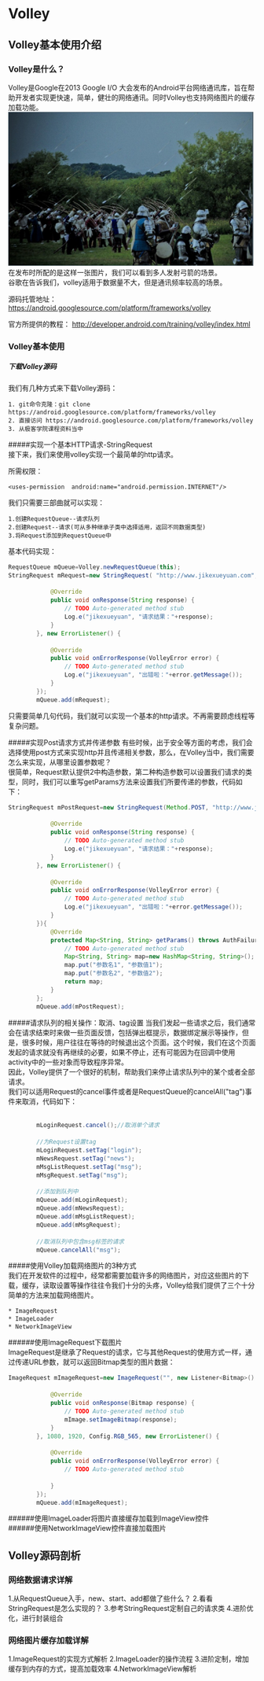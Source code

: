 # Volley

## Volley基本使用介绍

### Volley是什么？ 
Volley是Google在2013 Google I/O 大会发布的Android平台网络通讯库，旨在帮助开发者实现更快速，简单，健壮的网络通讯。同时Volley也支持网络图片的缓存加载功能。
<img src='https://raw.githubusercontent.com/daguye918/Images/master/volley.png' width='500'/>   
在发布时所配的是这样一张图片，我们可以看到多人发射弓箭的场景。   
谷歌在告诉我们，volley适用于数据量不大，但是通讯频率较高的场景。   

源码托管地址：
https://android.googlesource.com/platform/frameworks/volley

官方所提供的教程：
http://developer.android.com/training/volley/index.html

### Volley基本使用

##### 下载Volley源码
我们有几种方式来下载Volley源码：   

    1. git命令克隆：git clone https://android.googlesource.com/platform/frameworks/volley   
    2. 直接访问 https://android.googlesource.com/platform/frameworks/volley   
    3. 从极客学院课程资料当中
#####实现一个基本HTTP请求-StringRequest   
接下来，我们来使用volley实现一个最简单的http请求。  
 
所需权限：   

	<uses-permission  android:name="android.permission.INTERNET"/>

我们只需要三部曲就可以实现：     

    1.创建RequestQueue--请求队列   
    2.创建Request--请求(可从多种继承子类中选择适用，返回不同数据类型)
    3.将Request添加到RequestQueue中
基本代码实现：   
```java    
RequestQueue mQueue=Volley.newRequestQueue(this);
StringRequest mRequest=new StringRequest( "http://www.jikexueyuan.com", new Listener<String>() {

			@Override
			public void onResponse(String response) {
				// TODO Auto-generated method stub
				Log.e("jikexueyuan", "请求结果："+response);
			}
		}, new ErrorListener() {

			@Override
			public void onErrorResponse(VolleyError error) {
				// TODO Auto-generated method stub
				Log.e("jikexueyuan", "出错啦："+error.getMessage());
			}
		});
		mQueue.add(mRequest);
```
只需要简单几句代码，我们就可以实现一个基本的http请求。不再需要顾虑线程等复杂问题。

#####实现Post请求方式并传递参数
有些时候，出于安全等方面的考虑，我们会选择使用post方式来实现http并且传递相关参数，那么，在Volley当中，我们需要怎么来实现，从哪里设置参数呢？   
很简单，Request默认提供2中构造参数，第二种构造参数可以设置我们请求的类型，同时，我们可以重写getParams方法来设置我们所要传递的参数，代码如下：   

```java    
StringRequest mPostRequest=new StringRequest(Method.POST, "http://www.jikexueyuan.com", new Listener<String>() {

			@Override
			public void onResponse(String response) {
				// TODO Auto-generated method stub
				Log.e("jikexueyuan", "请求结果："+response);
			}
		}, new ErrorListener() {

			@Override
			public void onErrorResponse(VolleyError error) {
				// TODO Auto-generated method stub
				Log.e("jikexueyuan", "出错啦："+error.getMessage());
			}
		}){
			@Override
			protected Map<String, String> getParams() throws AuthFailureError {
				// TODO Auto-generated method stub
				Map<String, String> map=new HashMap<String, String>();
				map.put("参数名1", "参数值1");
				map.put("参数名2", "参数值2");
				return map;
			}
		};
		mQueue.add(mPostRequest);
```
#####请求队列的相关操作：取消、tag设置
当我们发起一些请求之后，我们通常会在请求结束时来做一些页面反馈，包括弹出框提示，数据绑定展示等操作，但是，很多时候，用户往往在等待的时候退出这个页面。这个时候，我们在这个页面发起的请求就没有再继续的必要，如果不停止，还有可能因为在回调中使用activity中的一些对象而导致程序异常。   
因此，Volley提供了一个很好的机制，帮助我们来停止请求队列中的某个或者全部请求。   
我们可以适用Request的cancel事件或者是RequestQueue的cancelAll("tag")事件来取消，代码如下：
```java   

		mLoginRequest.cancel();//取消单个请求
		
		//为Request设置tag
		mLoginRequest.setTag("login");
		mNewsRequest.setTag("news");
		mMsgListRequest.setTag("msg");
		mMsgRequest.setTag("msg");
		
		//添加到队列中
		mQueue.add(mLoginRequest);
		mQueue.add(mNewsRequest);
		mQueue.add(mMsgListRequest);
		mQueue.add(mMsgRequest);
		
		//取消队列中包含msg标签的请求
		mQueue.cancelAll("msg");
```
#####使用Volley加载网络图片的3种方式     
我们在开发软件的过程中，经常都需要加载许多的网络图片，对应这些图片的下载，缓存，读取设置等操作往往令我们十分的头疼，Volley给我们提供了三个十分简单的方法来加载网络图片。

	* ImageRequest
	* ImageLoader
	* NetworkImageView
######使用ImageRequest下载图片   
ImageRequest是继承了Request的请求，它与其他Request的使用方式一样，通过传递URL参数，就可以返回Bitmap类型的图片数据：
```java   
ImageRequest mImageRequest=new ImageRequest("", new Listener<Bitmap>() {

			@Override
			public void onResponse(Bitmap response) {
				// TODO Auto-generated method stub
				mImage.setImageBitmap(response);
			}
		}, 1080, 1920, Config.RGB_565, new ErrorListener() {

			@Override
			public void onErrorResponse(VolleyError error) {
				// TODO Auto-generated method stub
				
			}
		});
		mQueue.add(mImageRequest);
```
######使用ImageLoader将图片直接缓存加载到ImageView控件    
######使用NetworkImageView控件直接加载图片    
## Volley源码剖析

### 网络数据请求详解

1.从RequestQueue入手，new、start、add都做了些什么？
2.看看StringRequest是怎么实现的？
3.参考StringRequest定制自己的请求类
4.进阶优化，进行封装组合

### 网络图片缓存加载详解

1.ImageRequest的实现方式解析
2.ImageLoader的操作流程
3.进阶定制，增加缓存到内存的方式，提高加载效率
4.NetworkImageView解析







